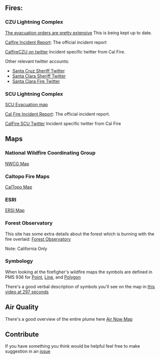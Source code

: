 ## Fires: 

### CZU Lightning Complex


[The evacuation orders are pretty extensive](https://storymaps.arcgis.com/stories/f0121f7f2f0941afb3ed70529b2cee75?cover=false) This is being kept up to date.

[Calfire Incident Report](https://www.fire.ca.gov/incidents/2020/8/16/czu-lightning-complex-including-warnella-fire/): The official incident report

[CalfireCZU on twitter](https://twitter.com/CALFIRECZU) Incident specific twitter from Cal Fire.

Other relevant twitter accounts:

- [Santa Cruz Sheriff Twitter](https://twitter.com/sccfiredept)
- [Santa Clara Sheriff Twitter](https://twitter.com/SCCoSheriff)
- [Santa Clara Fire Twitter](https://twitter.com/sccfiredept)


### SCU Lightning Complex

[SCU Evacuation map](https://nifc.maps.arcgis.com/apps/View/index.html?appid=69fca73a82df4fefa7c0e48b66d0899d&extent=-123.2395,36.6849,-119.5618,38.1032)

[Cal Fire Incident Report](https://www.fire.ca.gov/incidents/2020/8/18/scu-lightning-complex/): The official incident report.

[CalFire SCU Twitter](https://twitter.com/calfireSCU) Incident specific twitter from Cal Fire



## Maps


### National Wildfire Coordinating Group

[NWCG Map](https://maps.nwcg.gov/sa/#/%3F/%3F/37.0235/-121.9254/10)

### Caltopo Fire Maps

[CalTopo Map](https://caltopo.com/map.html#ll=37.22486,-121.89743&z=10&b=mbt&a=modis_mp)


### ESRI

[ERSI Map](https://arcg.is/15fjK4)

### Forest Observatory

This site has some extra details about the forest which is burning with the fire overlaid: [Forest Observatory](https://forestobservatory.com/)

Note: California Only

### Symbology

When looking at the firefigher's wildfire maps the symbols are defined in PMS 936 for [Point](https://www.nwcg.gov/publications/pms936/symbology/point), [Line](https://www.nwcg.gov/publications/pms936/symbology/line), and [Polygon](https://www.nwcg.gov/publications/pms936/symbology/polygon)

There's a good verbal description of symbols you'll see on the map in [this video at 297 seconds](https://youtu.be/VsfBln5-Xak?t=297)

## Air Quality

There's a good overview of the entire plume here
[Air Now Map](https://fire.airnow.gov/)


## Contribute

If you have something you think would be helpful feel free to make suggestion in an [issue](https://github.com/tfoote/fire-info/issues/new)
